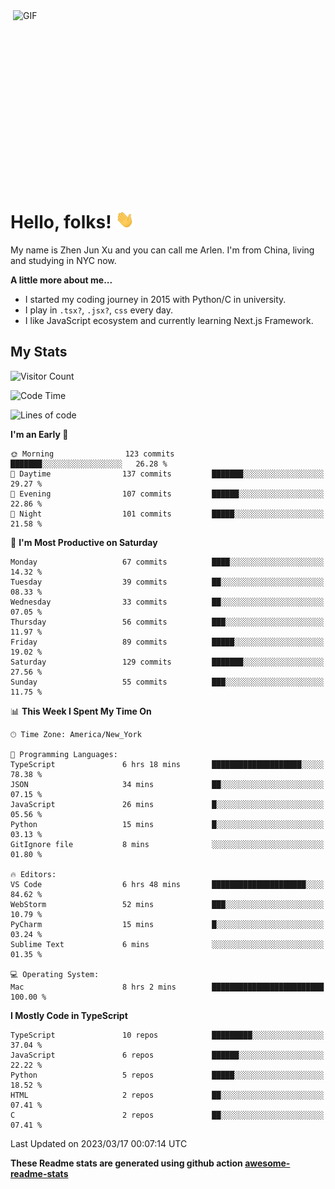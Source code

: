 <img align="right" alt="GIF" src="https://media.giphy.com/media/xUA7bdpLxQhsSQdyog/giphy.gif" width="500" height="320" />

# Hello, folks! <img src="https://raw.githubusercontent.com/arlenxuzj/arlenxuzj/master/assets/wave.gif" width="30px">

My name is Zhen Jun Xu and you can call me Arlen. I'm from China, living and studying in NYC now.

**A little more about me...**

 - I started my coding journey in 2015 with Python/C in university.
 - I play in `.tsx?`, `.jsx?`, `css` every day.
 - I like JavaScript ecosystem and currently learning Next.js Framework.

## My Stats

![Visitor Count](https://komarev.com/ghpvc/?username=arlenxuzj&color=blue&label=Profile+Views)

<!--START_SECTION:waka-->
![Code Time](http://img.shields.io/badge/Code%20Time-3%2C081%20hrs%2058%20mins-blue)

![Lines of code](https://img.shields.io/badge/From%20Hello%20World%20I%27ve%20Written-802.4%20thousand%20lines%20of%20code-blue)

**I'm an Early 🐤** 

```text
🌞 Morning                123 commits         ███████░░░░░░░░░░░░░░░░░░   26.28 % 
🌆 Daytime                137 commits         ███████░░░░░░░░░░░░░░░░░░   29.27 % 
🌃 Evening                107 commits         ██████░░░░░░░░░░░░░░░░░░░   22.86 % 
🌙 Night                  101 commits         █████░░░░░░░░░░░░░░░░░░░░   21.58 % 
```
📅 **I'm Most Productive on Saturday** 

```text
Monday                   67 commits          ████░░░░░░░░░░░░░░░░░░░░░   14.32 % 
Tuesday                  39 commits          ██░░░░░░░░░░░░░░░░░░░░░░░   08.33 % 
Wednesday                33 commits          ██░░░░░░░░░░░░░░░░░░░░░░░   07.05 % 
Thursday                 56 commits          ███░░░░░░░░░░░░░░░░░░░░░░   11.97 % 
Friday                   89 commits          █████░░░░░░░░░░░░░░░░░░░░   19.02 % 
Saturday                 129 commits         ███████░░░░░░░░░░░░░░░░░░   27.56 % 
Sunday                   55 commits          ███░░░░░░░░░░░░░░░░░░░░░░   11.75 % 
```


📊 **This Week I Spent My Time On** 

```text
🕑︎ Time Zone: America/New_York

💬 Programming Languages: 
TypeScript               6 hrs 18 mins       ████████████████████░░░░░   78.38 % 
JSON                     34 mins             ██░░░░░░░░░░░░░░░░░░░░░░░   07.15 % 
JavaScript               26 mins             █░░░░░░░░░░░░░░░░░░░░░░░░   05.56 % 
Python                   15 mins             █░░░░░░░░░░░░░░░░░░░░░░░░   03.13 % 
GitIgnore file           8 mins              ░░░░░░░░░░░░░░░░░░░░░░░░░   01.80 % 

🔥 Editors: 
VS Code                  6 hrs 48 mins       █████████████████████░░░░   84.62 % 
WebStorm                 52 mins             ███░░░░░░░░░░░░░░░░░░░░░░   10.79 % 
PyCharm                  15 mins             █░░░░░░░░░░░░░░░░░░░░░░░░   03.24 % 
Sublime Text             6 mins              ░░░░░░░░░░░░░░░░░░░░░░░░░   01.35 % 

💻 Operating System: 
Mac                      8 hrs 2 mins        █████████████████████████   100.00 % 
```

**I Mostly Code in TypeScript** 

```text
TypeScript               10 repos            █████████░░░░░░░░░░░░░░░░   37.04 % 
JavaScript               6 repos             ██████░░░░░░░░░░░░░░░░░░░   22.22 % 
Python                   5 repos             █████░░░░░░░░░░░░░░░░░░░░   18.52 % 
HTML                     2 repos             ██░░░░░░░░░░░░░░░░░░░░░░░   07.41 % 
C                        2 repos             ██░░░░░░░░░░░░░░░░░░░░░░░   07.41 % 
```




 Last Updated on 2023/03/17 00:07:14 UTC
<!--END_SECTION:waka-->

**These Readme stats are generated using github action [awesome-readme-stats](https://github.com/anmol098/waka-readme-stats)**

